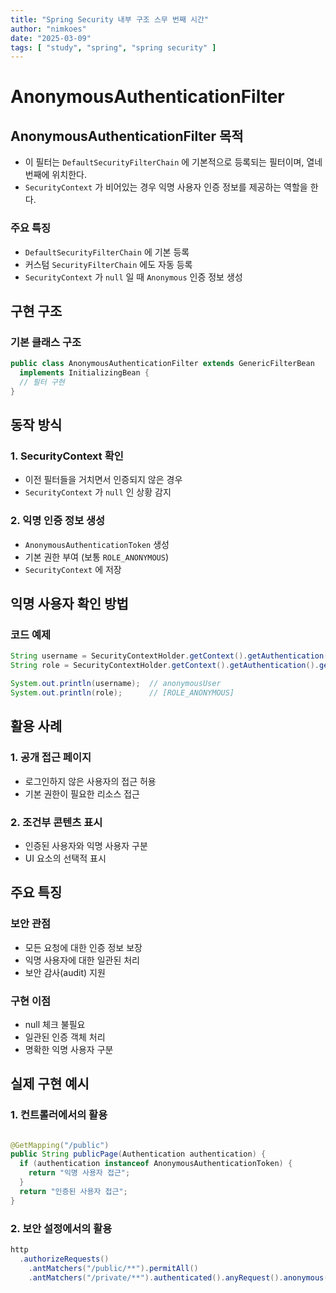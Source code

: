 ```yaml
---
title: "Spring Security 내부 구조 스무 번째 시간"
author: "nimkoes"
date: "2025-03-09"
tags: [ "study", "spring", "spring security" ]
---
```


# AnonymousAuthenticationFilter

## AnonymousAuthenticationFilter 목적

- 이 필터는 `DefaultSecurityFilterChain` 에 기본적으로 등록되는 필터이며, 열네 번째에 위치한다.
- `SecurityContext` 가 비어있는 경우 익명 사용자 인증 정보를 제공하는 역할을 한다.

### 주요 특징

- `DefaultSecurityFilterChain` 에 기본 등록
- 커스텀 `SecurityFilterChain` 에도 자동 등록
- `SecurityContext` 가 `null` 일 때 `Anonymous` 인증 정보 생성

## 구현 구조

### 기본 클래스 구조

```java
public class AnonymousAuthenticationFilter extends GenericFilterBean
  implements InitializingBean {
  // 필터 구현
}
```

## 동작 방식

### 1. SecurityContext 확인

- 이전 필터들을 거치면서 인증되지 않은 경우
- `SecurityContext` 가 `null` 인 상황 감지

### 2. 익명 인증 정보 생성

- `AnonymousAuthenticationToken` 생성
- 기본 권한 부여 (보통 `ROLE_ANONYMOUS`)
- `SecurityContext` 에 저장

## 익명 사용자 확인 방법

### 코드 예제

```java
String username = SecurityContextHolder.getContext().getAuthentication().getName();
String role = SecurityContextHolder.getContext().getAuthentication().getAuthorities().toString();

System.out.println(username);  // anonymousUser
System.out.println(role);      // [ROLE_ANONYMOUS]
```

## 활용 사례

### 1. 공개 접근 페이지

- 로그인하지 않은 사용자의 접근 허용
- 기본 권한이 필요한 리소스 접근

### 2. 조건부 콘텐츠 표시

- 인증된 사용자와 익명 사용자 구분
- UI 요소의 선택적 표시

## 주요 특징

### 보안 관점

- 모든 요청에 대한 인증 정보 보장
- 익명 사용자에 대한 일관된 처리
- 보안 감사(audit) 지원

### 구현 이점

- null 체크 불필요
- 일관된 인증 객체 처리
- 명확한 익명 사용자 구분

## 실제 구현 예시

### 1. 컨트롤러에서의 활용

```java

@GetMapping("/public")
public String publicPage(Authentication authentication) {
  if (authentication instanceof AnonymousAuthenticationToken) {
    return "익명 사용자 접근";
  }
  return "인증된 사용자 접근";
}
```

### 2. 보안 설정에서의 활용

```java
http
  .authorizeRequests()
    .antMatchers("/public/**").permitAll()
    .antMatchers("/private/**").authenticated().anyRequest().anonymous();
```
